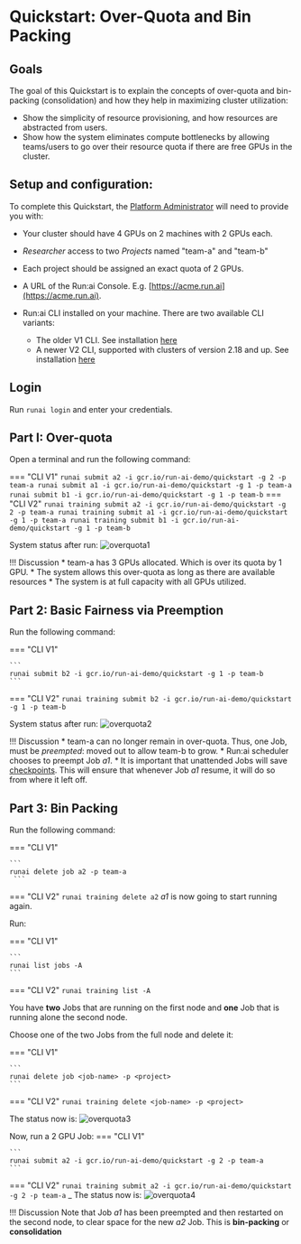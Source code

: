 # Quickstart: Over-Quota and Bin Packing

## Goals

The goal of this Quickstart is to explain the concepts of over-quota and bin-packing (consolidation) and how they help in maximizing cluster utilization: 

* Show the simplicity of resource provisioning, and how resources are abstracted from users.
* Show how the system eliminates compute bottlenecks by allowing teams/users to go over their resource quota if there are free GPUs in the cluster.

## Setup and configuration:


To complete this Quickstart, the [Platform Administrator](../../platform-admin/overview.md) will need to provide you with:

* Your cluster should have 4 GPUs on 2 machines with 2 GPUs each.
* _Researcher_ access to two _Projects_  named "team-a" and "team-b"
* Each project should be assigned an exact quota of 2 GPUs. 
* A URL of the Run:ai Console. E.g. [https://acme.run.ai](https://acme.run.ai).
* Run:ai CLI installed on your machine. There are two available CLI variants:

    * The older V1 CLI. See installation [here](../../admin/researcher-setup/cli-install.md)
    * A newer V2 CLI, supported with clusters of version 2.18 and up. See installation [here](../../admin/researcher-setup/new-cli-install.md)

## Login

Run `runai login` and enter your credentials.


## Part I: Over-quota

Open a terminal and run the following command:

=== "CLI V1"
    ```
    runai submit a2 -i gcr.io/run-ai-demo/quickstart -g 2 -p team-a
    runai submit a1 -i gcr.io/run-ai-demo/quickstart -g 1 -p team-a
    runai submit b1 -i gcr.io/run-ai-demo/quickstart -g 1 -p team-b
    ```
=== "CLI V2"
    ```
    runai training submit a2 -i gcr.io/run-ai-demo/quickstart -g 2 -p team-a
    runai training submit a1 -i gcr.io/run-ai-demo/quickstart -g 1 -p team-a
    runai training submit b1 -i gcr.io/run-ai-demo/quickstart -g 1 -p team-b
    ```

System status after run:
![overquota1](img/overquota1.png)


!!! Discussion
    * team-a has 3 GPUs allocated. Which is over its quota by 1 GPU. 
    * The system allows this over-quota as long as there are available resources
    * The system is at full capacity with all GPUs utilized. 

## Part 2: Basic Fairness via Preemption

Run the following command:

=== "CLI V1"

    ```
    runai submit b2 -i gcr.io/run-ai-demo/quickstart -g 1 -p team-b
    ```
=== "CLI V2"
    ```
    runai training submit b2 -i gcr.io/run-ai-demo/quickstart -g 1 -p team-b
    ```

System status after run:
![overquota2](img/overquota2.png)

!!! Discussion
    * team-a can no longer remain in over-quota. Thus, one Job, must be _preempted_: moved out to allow team-b to grow.
    * Run:ai scheduler chooses to preempt Job _a1_.
    * It is important that unattended Jobs will save [checkpoints](../best-practices/save-dl-checkpoints.md). This will ensure that whenever Job _a1_ resume, it will do so from where it left off.

## Part 3: Bin Packing

Run the following command:

=== "CLI V1"

    ```
    runai delete job a2 -p team-a
     ```
=== "CLI V2"
    ```
    runai training delete a2
    ```
_a1_ is now going to start running again.

Run:

=== "CLI V1"

    ```
    runai list jobs -A
    ```
=== "CLI V2"
    ```
    runai training list -A
    ```

You have __two__ Jobs that are running on the first node and __one__ Job that is running alone the second node. 

Choose one of the two Jobs from the full node and delete it:

=== "CLI V1"

    ```
    runai delete job <job-name> -p <project>
    ```
=== "CLI V2"
    ```
    runai training delete <job-name> -p <project>
    ```

The status now is:
![overquota3](img/overquota3.png)

Now, run a 2 GPU Job:
=== "CLI V1"

    ```
    runai submit a2 -i gcr.io/run-ai-demo/quickstart -g 2 -p team-a
    ```
=== "CLI V2"
    ```
    runai training submit a2 -i gcr.io/run-ai-demo/quickstart -g 2 -p team-a
    ```
_
The status now is:
![overquota4](img/overquota4.png)

!!! Discussion 
    Note that Job _a1_ has been preempted and then restarted on the second node, to clear space for the new _a2_ Job. This is __bin-packing__ or __consolidation__





